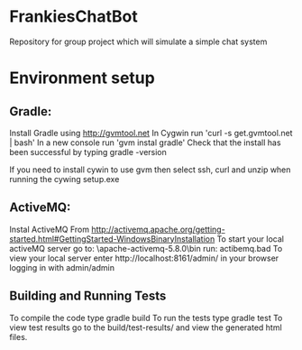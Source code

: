 FrankiesChatBot
===============

Repository for group project which will simulate a simple chat system


Environment setup
=================
Gradle:
-------
Install Gradle using http://gvmtool.net
In Cygwin run 'curl -s get.gvmtool.net | bash'
In a new console run 'gvm instal gradle'
Check that the install has been successful by typing gradle -version


If you need to install cywin to use gvm then select ssh, curl and unzip when running the cywing setup.exe


ActiveMQ:
---------
Instal ActiveMQ From http://activemq.apache.org/getting-started.html#GettingStarted-WindowsBinaryInstallation
To start your local activeMQ server go to: <install dir>\apache-activemq-5.8.0\bin  run: actibemq.bad
To view your local server enter http://localhost:8161/admin/ in your browser logging in with admin/admin


Building and Running Tests
--------------------------
To compile the code type gradle build
To run the tests type gradle test
To view test results go to the build/test-results/ and view the generated html files.




